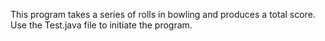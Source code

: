 This program takes a series of rolls in bowling and produces a total score.
Use the Test.java file to initiate the program.

